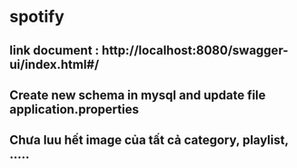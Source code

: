 # spotify


## link document : http://localhost:8080/swagger-ui/index.html#/
## Create new schema in mysql and update file application.properties

## Chưa luu hết image của tất cả category, playlist, .....
